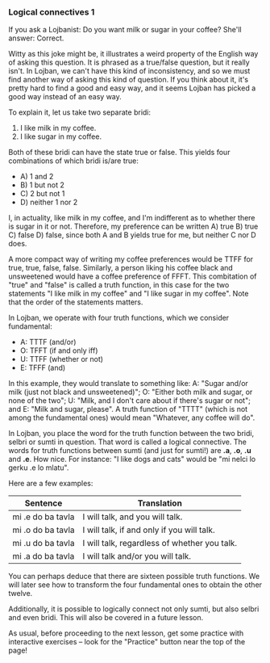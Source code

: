 ### Logical connectives 1

<!--
This lesson is still under construction.
Please check back in a few weeks.
-->

<!--
Lojban is said to be a logical language.
So, well, it gotta have some logical connectives, right?
Surprise, surprise, turns out it does!
-->

If you ask a Lojbanist: Do you want milk or sugar in your coffee? She'll answer: Correct.

Witty as this joke might be, it illustrates a weird property of the English way of asking this question.
It is phrased as a true/false question, but it really isn't.
In Lojban, we can't have this kind of inconsistency, and so we must find another way of asking this kind of question.
If you think about it, it's pretty hard to find a good and easy way, and it seems Lojban has picked a good way instead of an easy way.

To explain it, let us take two separate bridi:

1. I like milk in my coffee.
2. I like sugar in my coffee.

Both of these bridi can have the state true or false. This yields four combinations of which bridi is/are true:

* A) 1 and 2
* B) 1 but not 2
* C) 2 but not 1
* D) neither 1 nor 2

I, in actuality, like milk in my coffee, and I'm indifferent as to whether there is sugar in it or not.
Therefore, my preference can be written A) true B) true C) false D) false, since both A and B yields true for me, but neither C nor D does.

A more compact way of writing my coffee preferences would be TTFF for true, true, false, false.
Similarly, a person liking his coffee black and unsweetened would have a coffee preference of FFFT.
This combitation of "true" and "false" is called a truth function, in this case for the two statements "I like milk in my coffee" and "I like sugar in my coffee".
Note that the order of the statements matters.

In Lojban, we operate with four truth functions, which we consider fundamental:

* A: TTTF (and/or)
* O: TFFT (if and only iff)
* U: TTFF (whether or not)
* E: TFFF (and)

In this example, they would translate to something like: A: "Sugar and/or milk (just not black and unsweetened)"; O: "Either both milk and sugar, or none of the two"; U: "Milk, and I don't care about if there's sugar or not"; and E: "Milk and sugar, please".
A truth  function of "TTTT" (which is not among the fundamental ones) would mean "Whatever, any coffee will do".

In Lojban, you place the word for the truth function between the two bridi, selbri or sumti in question.
That word is called a logical connective.
The words for truth functions between sumti (and just for sumti!) are **.a**, **.o**, **.u** and **.e**.
How nice.
For instance: "I like dogs and cats" would be "mi nelci lo gerku .e lo mlatu".

Here are a few examples:

|Sentence|Translation|
|--------|-----------|
|mi .e do ba tavla|I will talk, and you will talk.|
|mi .o do ba tavla|I will talk, if and only if you will talk.|
|mi .u do ba tavla|I will talk, regardless of whether you talk.|
|mi .a do ba tavla|I will talk and/or you will talk.|

You can perhaps deduce that there are sixteen possible truth functions.
We will later see how to transform the four fundamental ones to obtain the other twelve.

Additionally, it is possible to logically connect not only sumti, but also selbri and even bridi.
This will also be covered in a future lesson.

As usual, before proceeding to the next lesson, get some practice with interactive exercises &ndash; look for the "Practice" button near the top of the page!

